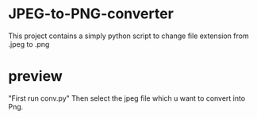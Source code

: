 # JPEG-to-PNG-converter
This project contains a simply python script to change file extension from .jpeg to .png

# preview
"First run conv.py"
Then select the jpeg file which u want to convert into Png.
